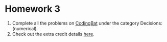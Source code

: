 # Homework 3

1. Complete all the problems on [CodingBat](http://codingbat.com/home/konstans@stuy.edu/all) under the category Decisions: (numerical).
2. Check out the extra credit details [here](../css/extracredit.md).
